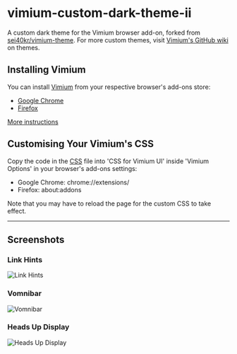 # vimium-custom-dark-theme-ii
A custom dark theme for the Vimium browser add-on, forked from [sei40kr/vimium-theme](https://github.com/sei40kr/vimium-theme). For more custom themes, visit [Vimium's GitHub wiki](https://github.com/philc/vimium/wiki/Theme) on themes.

## Installing Vimium

You can install [Vimium](https://github.com/philc/vimium) from your respective browser's add-ons store:

- [Google Chrome](https://chrome.google.com/webstore/detail/vimium/dbepggeogbaibhgnhhndojpepiihcmeb?hl=en)
- [Firefox](https://addons.mozilla.org/en-GB/firefox/addon/vimium-ff/)

[More instructions](https://github.com/philc/vimium)

## Customising Your Vimium's CSS

Copy the code in the [CSS](https://github.com/ghzliahlam/vimium-custom-dark-theme-ii/blob/master/stylesheet.css) file into 'CSS for Vimium UI' inside 'Vimium Options' in your browser's add-ons settings:

- Google Chrome: chrome://extensions/
- Firefox: about:addons

Note that you may have to reload the page for the custom CSS to take effect.

---
## Screenshots

### Link Hints

![Link Hints](https://raw.githubusercontent.com/ghzliahlam/vimium-custom-dark-theme-ii/master/screenshot-link-hints.png)

### Vomnibar

![Vomnibar](https://raw.githubusercontent.com/ghzliahlam/vimium-custom-dark-theme-ii/master/screenshot-vomnibar.png)

### Heads Up Display

![Heads Up Display](https://raw.githubusercontent.com/ghzliahlam/vimium-custom-dark-theme-ii/master/screenshot-heads-up-display.png)

